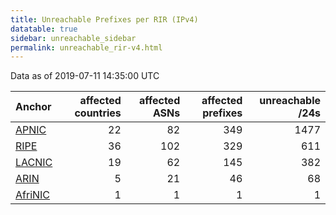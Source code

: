 ```yaml
---
title: Unreachable Prefixes per RIR (IPv4)
datatable: true
sidebar: unreachable_sidebar
permalink: unreachable_rir-v4.html
---
```


Data as of 2019-07-11 14:35:00 UTC


<div class="datatable-begin"></div>

| Anchor                                           |   affected countries |   affected ASNs |   affected prefixes |   unreachable /24s |
|:-------------------------------------------------|---------------------:|----------------:|--------------------:|-------------------:|
| [APNIC](unreachable_APNIC_RPKI_Root-v4.html)     |                   22 |              82 |                 349 |               1477 |
| [RIPE](unreachable_RIPE_NCC_RPKI_Root-v4.html)   |                   36 |             102 |                 329 |                611 |
| [LACNIC](unreachable_LACNIC_RPKI_Root-v4.html)   |                   19 |              62 |                 145 |                382 |
| [ARIN](unreachable_ARIN-v4.html)                 |                    5 |              21 |                  46 |                 68 |
| [AfriNIC](unreachable_AfriNIC_RPKI_Root-v4.html) |                    1 |               1 |                   1 |                  1 |

<div class="datatable-end"></div>